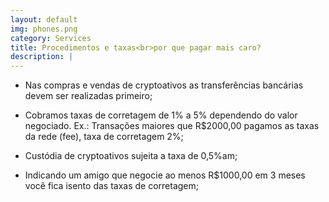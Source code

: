 ```yaml
---
layout: default
img: phones.png
category: Services
title: Procedimentos e taxas<br>por que pagar mais caro?
description: |
---
```

 * Nas compras e vendas de cryptoativos as transferências bancárias devem ser realizadas primeiro;<br>

* Cobramos taxas de corretagem de 1% a 5% dependendo do valor negociado. Ex.: Transações maiores que R$2000,00 pagamos as taxas da rede (fee), taxa de corretagem 2%;<br>

* Custódia de cryptoativos sujeita a taxa de 0,5%am;<br>

* Indicando um amigo que negocie ao menos R$1000,00 em 3 meses você fica isento das taxas de corretagem;<br>



